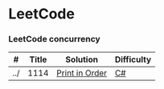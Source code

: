 LeetCode
========
### LeetCode concurrency
| # | Title | Solution | Difficulty |
| ---| ----- | -------- | ---------- |
../|1114|[Print in Order](https://leetcode.com/problems/print-in-order/)|[C#](./concurrency/c%23/Print%20in%20Order/Print%20in%20Order.cs)|Medium|

